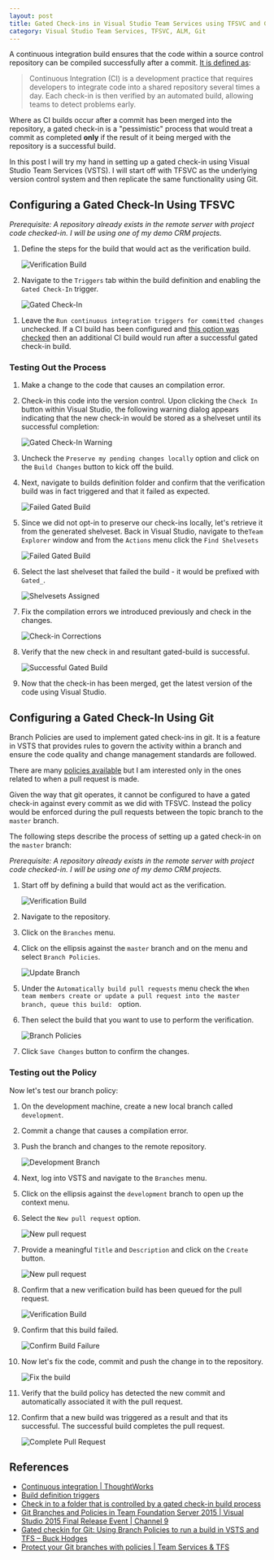 ```yaml
---
layout: post
title: Gated Check-ins in Visual Studio Team Services using TFSVC and Git
category: Visual Studio Team Services, TFSVC, ALM, Git
---
```


A continuous integration build ensures that the code within a source control repository can be compiled successfully after a commit. [It is defined as](https://www.thoughtworks.com/continuous-integration):

> Continuous Integration (CI) is a development practice that requires developers to integrate code into a shared repository several times a day. Each check-in is then verified by an automated build, allowing teams to detect problems early. 

Where as CI builds occur after a commit has been merged into the repository, a gated check-in is a "pessimistic" process that would treat a commit as completed **only** if the result of it being merged with the repository is a successful build.

In this post I will try my hand in setting up a gated check-in using Visual Studio Team Services (VSTS). I will start off with TFSVC as the underlying version control system and then replicate the same functionality using Git.

## Configuring a Gated Check-In Using TFSVC  

*Prerequisite: A repository already exists in the remote server with project code checked-in. I will be using one of my demo CRM projects.*

1. Define the steps for the build that would act as the verification build.

	![Verification Build](/images/posts/TfsvcGatedCheckIns/10_CIBuild.png)

1. Navigate to the `Triggers` tab within the build definition and enabling the `Gated Check-In` trigger.

	![Gated Check-In](/images/posts/TfsvcGatedCheckIns/20_GatedCheckIn.png)
	
<!--excerpt-->

1. Leave the `Run continuous integration triggers for committed changes` unchecked. If a CI build has been configured and [this option was checked](https://www.visualstudio.com/en-us/docs/build/define/triggers) then an additional CI build would run after a successful gated check-in build.

### Testing Out the Process

1. Make a change to the code that causes an compilation error. 
1. Check-in this code into the version control. Upon clicking the `Check In` button within Visual Studio, the following warning dialog appears indicating that the new check-in would be stored as a shelveset until its successful completion: 

	![Gated Check-In Warning](/images/posts/TfsvcGatedCheckIns/30_GatedWarning.png)
	
1. Uncheck the `Preserve my pending changes locally` option and click on the `Build Changes` button to kick off the build.
1. Next, navigate to builds definition folder and confirm that the verification build was in fact triggered and that it failed as expected.

	![Failed Gated Build](/images/posts/TfsvcGatedCheckIns/40_GatedCIBuild.png)
	
1. Since we did not opt-in to preserve our check-ins locally, let's retrieve it from the generated shelveset. Back in Visual Studio, navigate to the`Team Explorer` window and from the `Actions` menu click the `Find Shelvesets` 

	![Failed Gated Build](/images/posts/TfsvcGatedCheckIns/50_FindShelveset.png)

1. Select the last shelveset that failed the build - it would be prefixed with `Gated_`.
	
	![Shelvesets Assigned](/images/posts/TfsvcGatedCheckIns/60_ShelvesetAssigned.png)
	
1. Fix the compilation errors we introduced previously and check in the changes.

	![Check-in Corrections](/images/posts/TfsvcGatedCheckIns/70_Recheckin.png)
	
1. Verify that the new check in and resultant gated-build is successful. 

	![Successful Gated Build](/images/posts/TfsvcGatedCheckIns/80_BuildSuccess.png)
	
1. Now that the check-in has been merged, get the latest version of the code using Visual Studio.

## Configuring a Gated Check-In Using Git

Branch Policies are used to implement gated check-ins in git. It is a feature in VSTS that provides rules to govern the activity within a branch and ensure the code quality and change management standards are followed. 

There are many [policies available](https://www.visualstudio.com/en-us/docs/git/branch-policies) but I am interested only in the ones related to when a pull request is made.

Given the way that git operates, it cannot be configured to have a gated check-in against every commit as we did with TFSVC. Instead the policy would be enforced during the pull requests between the topic branch to the `master` branch.

The following steps describe the process of setting up a gated check-in on the `master` branch:

*Prerequisite: A repository already exists in the remote server with project code checked-in. I will be using one of my demo CRM projects.*

1. Start off by defining a build that would act as the verification.

	![Verification Build](/images/posts/GitGatedCheckIns/05_verificationbuild.png)

1. Navigate to the repository.
1. Click on the `Branches` menu.
1. Click on the ellipsis against the `master` branch and on the menu and select `Branch Policies`.

	![Update Branch](/images/posts/GitGatedCheckIns/10_updatebranch.png)

1. Under the `Automatically build pull requests` menu check the `When team members create or update a pull request into the master branch, queue this build: ` option.
1. Then select the build that you want to use to perform the verification.

	![Branch Policies](/images/posts/GitGatedCheckIns/20_setupbranchpolicy.png)

1. Click `Save Changes` button to confirm the changes.

### Testing out the Policy

Now let's test our branch policy:

1. On the development machine, create a new local branch called `development`.
1. Commit a change that causes a compilation error. 
1. Push the branch and changes to the remote repository.

	![Development Branch](/images/posts/GitGatedCheckIns/30_devbranch.png)

1. Next, log into VSTS and navigate to the `Branches` menu.
1. Click on the ellipsis against the `development` branch to open up the context menu. 
1. Select the `New pull request` option.

	![New pull request](/images/posts/GitGatedCheckIns/40_newpullrequest.png)

1. Provide a meaningful `Title` and `Description` and click on the `Create` button.

	![New pull request](/images/posts/GitGatedCheckIns/50_pullrequestdialog.png)

1. Confirm that a new verification build has been queued for the pull request.

	![Verification Build](/images/posts/GitGatedCheckIns/60_verifybuild.png)

1. Confirm that this build failed.

	![Confirm Build Failure](/images/posts/GitGatedCheckIns/70_confirmbuildfailed.png)

1. Now let's fix the code, commit and push the change in to the repository.

	![Fix the build](/images/posts/GitGatedCheckIns/80_fixbuild.png)

1. Verify that the build policy has detected the new commit and automatically associated it with the pull request. 
1. Confirm that a new build was triggered as a result and that its successful. The successful build completes the pull request.

	![Complete Pull Request](/images/posts/GitGatedCheckIns/90_completedpullrequest.png)

## References

- [Continuous integration | ThoughtWorks](https://www.thoughtworks.com/continuous-integration)
- [Build definition triggers](https://www.visualstudio.com/en-us/docs/build/define/triggers)
- [Check in to a folder that is controlled by a gated check-in build process](https://www.visualstudio.com/en-us/docs/tfvc/check-folder-controlled-by-gated-check-build-process)
- [Git Branches and Policies in Team Foundation Server 2015 | Visual Studio 2015 Final Release Event | Channel 9](https://channel9.msdn.com/Events/Visual-Studio/Visual-Studio-2015-Final-Release-Event/Git-Branches-and-Policies-in-Team-Foundation-Server-2015)
- [Gated checkin for Git: Using Branch Policies to run a build in VSTS and TFS – Buck Hodges](https://blogs.msdn.microsoft.com/buckh/2016/03/20/gated-checkin-for-git-using-branch-policies-to-run-a-build-in-vsts-and-tfs/)
- [Protect your Git branches with policies | Team Services & TFS](https://www.visualstudio.com/en-us/docs/git/branch-policies)